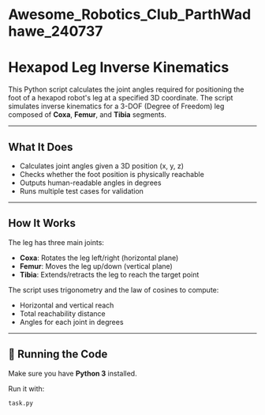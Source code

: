 # Awesome_Robotics_Club_ParthWadhawe_240737
 
# Hexapod Leg Inverse Kinematics

This Python script calculates the joint angles required for positioning the foot of a hexapod robot's leg at a specified 3D coordinate. The script simulates inverse kinematics for a 3-DOF (Degree of Freedom) leg composed of **Coxa**, **Femur**, and **Tibia** segments.

---

##  What It Does

- Calculates joint angles given a 3D position (x, y, z)
- Checks whether the foot position is physically reachable
- Outputs human-readable angles in degrees
- Runs multiple test cases for validation

---

##  How It Works

The leg has three main joints:
- **Coxa**: Rotates the leg left/right (horizontal plane)
- **Femur**: Moves the leg up/down (vertical plane)
- **Tibia**: Extends/retracts the leg to reach the target point

The script uses trigonometry and the law of cosines to compute:
- Horizontal and vertical reach
- Total reachability distance
- Angles for each joint in degrees

---

## 🚀 Running the Code

Make sure you have **Python 3** installed.

Run it with:
```bash
task.py
